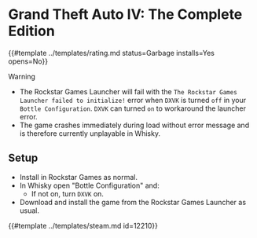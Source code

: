 # Grand Theft Auto IV: The Complete Edition
<!-- script:Aliases [
    "GTA 4",
    "GTA IV",
    "Grand Theft Auto 4",
    "Grand Theft Auto 4: The Complete Edition"
] -->

{{#template ../templates/rating.md status=Garbage installs=Yes opens=No}}

> [!WARNING]
> - The Rockstar Games Launcher will fail with the `The Rockstar Games Launcher failed to initialize!` error when `DXVK` is turned `off` in your `Bottle Configuration`. `DXVK` can turned `on` to workaround the launcher error.
> - The game crashes immediately during load without error message and is therefore currently unplayable in Whisky.

## Setup

- Install in Rockstar Games as normal.
- In Whisky open "Bottle Configuration" and:
  - If not on, turn `DXVK` on.
- Download and install the game from the Rockstar Games Launcher as usual.

{{#template ../templates/steam.md id=12210}}
